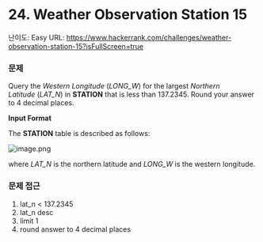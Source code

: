 # 24. Weather Observation Station 15

난이도: Easy
URL: https://www.hackerrank.com/challenges/weather-observation-station-15?isFullScreen=true

### 문제

Query the *Western Longitude* (*LONG_W*) for the largest *Northern Latitude* (*LAT_N*) in **STATION** that is less than 137.2345. Round your answer to 4 decimal places.

**Input Format**

The **STATION** table is described as follows:

![image.png](24%20Weather%20Observation%20Station%2015%20150bdab64151807f94cbfa53403d70df/image.png)

where *LAT_N* is the northern latitude and *LONG_W* is the western longitude.

### 문제 접근

1. lat_n < 137.2345
2. lat_n desc
3. limit 1
4. round answer to 4 decimal places